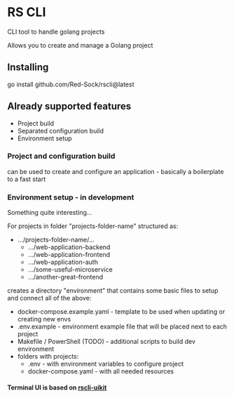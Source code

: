 # RS CLI
CLI tool to handle golang projects

Allows you to create and manage a Golang project

## Installing
go install github.com/Red-Sock/rscli@latest

## Already supported features

- Project build
- Separated configuration build
- Environment setup

### Project and configuration build
can be used to create and configure an application - basically a boilerplate to a fast start

### Environment setup - in development
Something quite interesting...

For projects in folder "projects-folder-name" structured as:
- .../projects-folder-name/...
  - .../web-application-backend
  - .../web-application-frontend
  - .../web-application-auth
  - .../some-useful-microservice
  - .../another-great-frontend

creates a directory "environment" that contains some basic files to setup and connect all of the above:
- docker-compose.example.yaml - template to be used when updating or creating new envs
- .env.example - environment example file that will be placed next to each project
- Makefile / PowerShell (TODO) - additional scripts to build dev environment
- folders with projects:
  - .env - with environment variables to configure project
  - docker-compose.yaml - with all needed resources



#### Terminal UI is based on [rscli-uikit](https://github.com/Red-Sock/rscli-uikit)
